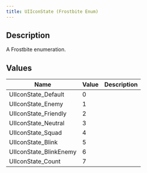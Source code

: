 ```yaml
---
title: UIIconState (Frostbite Enum)
---
```

## Description

A Frostbite enumeration.

## Values

| Name                    | Value | Description |
| ----------------------- | ----- | ----------- |
| UIIconState\_Default    | 0     |             |
| UIIconState\_Enemy      | 1     |             |
| UIIconState\_Friendly   | 2     |             |
| UIIconState\_Neutral    | 3     |             |
| UIIconState\_Squad      | 4     |             |
| UIIconState\_Blink      | 5     |             |
| UIIconState\_BlinkEnemy | 6     |             |
| UIIconState\_Count      | 7     |             |
